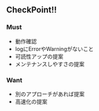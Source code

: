 ## CheckPoint!!

### Must
- 動作確認
- logにErrorやWarningがないこと
- 可読性アップの提案
- メンテナンスしやすさの提案
### Want
- 別のアプローチがあれば提案
- 高速化の提案
